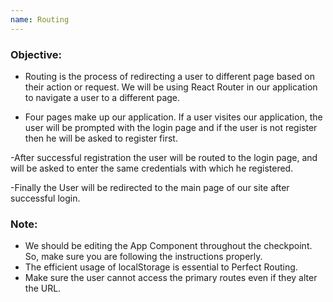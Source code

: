 ```yaml
---
name: Routing 
---
```


### Objective:
- Routing is the process of redirecting a user to different page based on their action or request. We will be using React Router in our application to navigate a user to a different page.

- Four pages make up our application. If a user visites our application, the user will be prompted with the login page and if the user is not register then he will be asked to register first.

-After successful registration the user will be routed to the login page, and will be asked to enter the same credentials with which he registered.

-Finally the User will be redirected to the main page of our site after successful login.




### Note:
- We should be editing the App Component throughout the checkpoint. So, make sure you are following the instructions properly.
- The efficient usage of localStorage is essential to Perfect Routing.
- Make sure the user cannot access the primary routes even if they alter the URL.
